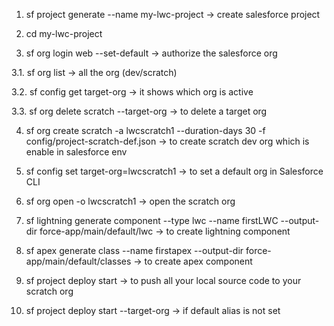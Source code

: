 1. sf project generate --name my-lwc-project -> create salesforce project

2. cd my-lwc-project

3. sf org login web --set-default -> authorize the salesforce org

3.1. sf org list  -> all the org (dev/scratch)

3.2. sf config get target-org  -> it shows which org is active

3.3. sf org delete scratch --target-org <alias-or-username>  -> to delete a target org 

4. sf org create scratch -a lwcscratch1 --duration-days 30 -f config/project-scratch-def.json  -> to create scratch dev org which is enable in salesforce env

5. sf config set target-org=lwcscratch1 -> to set a default org in Salesforce CLI

6. sf org open -o lwcscratch1 -> open the scratch org

7. sf lightning generate component --type lwc --name firstLWC --output-dir force-app/main/default/lwc  -> to create lightning component

8. sf apex generate class --name firstapex --output-dir force-app/main/default/classes -> to create apex component

9. sf project deploy start -> to push all your local source code to your scratch org 
	
10. sf project deploy start --target-org <username or alias> -> if default alias is not set
